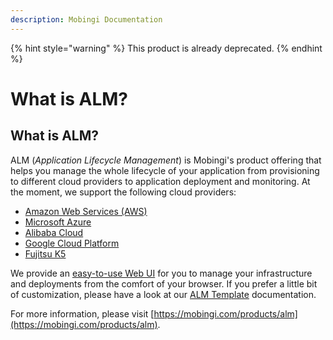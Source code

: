 ```yaml
---
description: Mobingi Documentation
---
```


{% hint style="warning" %}
This product is already deprecated.
{% endhint %}

# What is ALM?

## What is ALM?

ALM \(_Application Lifecycle Management_\) is Mobingi's product offering that helps you manage the whole lifecycle of your application from provisioning to different cloud providers to application deployment and monitoring. At the moment, we support the following cloud providers:

* [Amazon Web Services \(AWS\)](getting-started/adding-aws-account.md)
* [Microsoft Azure](getting-started/adding-azure-account.md)
* [Alibaba Cloud](getting-started/adding-alibaba-account.md)
* [Google Cloud Platform](getting-started/adding-gcp-account.md)
* [Fujitsu K5](getting-started/adding-fujitsu-k5-account.md)

We provide an [easy-to-use Web UI](https://alm.mobingi.com) for you to manage your infrastructure and deployments from the comfort of your browser. If you prefer a little bit of customization, please have a look at our [ALM Template](https://docs.mobingi.com/mobingi-alm/alm-template/what-is-alm-template) documentation.

For more information, please visit [https://mobingi.com/products/alm](https://mobingi.com/products/alm).


